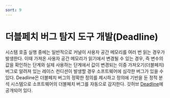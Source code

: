 ```yaml
---
sort: 9
---
```


# 더블페치 버그 탐지 도구 개발(Deadline)

시스템 호출 실행 중에는 일반적으로 커널이 사용자 공간 메모리를 여러 번 읽는 경우가 발생한다. 이때 가져온 사용자 공간 메모리가 읽기에서 변경될 수 있는 경우, 즉 변수의 값을 확인하는 단계와 실제 사용하는 단계에서 값이 변경되는 이중 가져오기(더블페치) 버그로 알려져 있는 레이스 컨디션이 발생할 경우 소프트웨어에 심각한 버그가 있을 수 있다.
Deadline은 더블페치 버그의 정확한 정의를 제시하고 정의에 기반을 둔 정적 분석 시스템으로 소프트웨어의 더블페치 버그를 자동으로 감지한다. 깃허브 [Deadline](https://github.com/sslab-gatech/deadline)에 공개되어 있다. 

